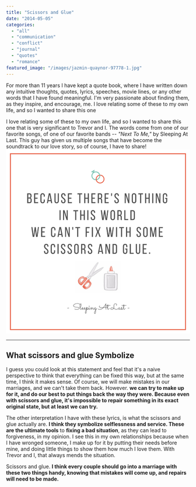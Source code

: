 ```yaml
---
title: "Scissors and Glue"
date: "2014-05-05"
categories: 
  - "all"
  - "communication"
  - "conflict"
  - "journal"
  - "quotes"
  - "romance"
featured_image: "/images/jazmin-quaynor-97778-1.jpg"
---
```


For more than 11 years I have kept a quote book, where I have written down any intuitive thoughts, quotes, lyrics, speeches, movie lines, or any other words that I have found meaningful. I'm very passionate about finding them, as they inspire, and encourage, me. I love relating some of these to my own life, and so I wanted to share this one

I love relating some of these to my own life, and so I wanted to share this one that is very significant to Trevor and I. The words come from one of our favorite songs, of one of our favorite bands -- _"Next To Me,"_ by Sleeping At Last. This guy has given us multiple songs that have become the soundtrack to our love story, so of course, I have to share!![scissors and glue, there's nothing in this world we can't fix with some scissors and glue, sleeping at last, fixing problems in marriage](/images/scissors-and-glue.png)

* * *

## What scissors and glue Symbolize

I guess you could look at this statement and feel that it's a naive perspective to think that everything can be fixed this way, but at the same time, I think it makes sense. Of course, we will make mistakes in our marriages, and we can't take them back. However. **we can try to make up for it, and do our best to put things back the way they were. Because even with scissors and glue, it's impossible to repair something in its exact original state, but at least we can try.**

The other interpretation I have with these lyrics, is what the scissors and glue actually are. **I think they symbolize selflessness and service. These are the ultimate tools** to **fixing a bad situation**, as they can lead to forgiveness, in my opinion. I see this in my own relationships because when I have wronged someone, I make up for it by putting their needs before mine, and doing little things to show them how much I love them. With Trevor and I, that always mends the situation.

Scissors and glue. **I think every couple should go into a marriage with these two things handy, knowing that mistakes will come up, and repairs will need to be made.**
